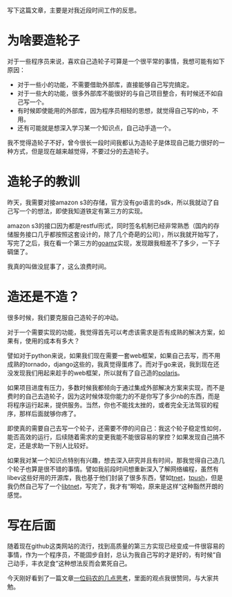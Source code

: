 写下这篇文章，主要是对我近段时间工作的反思。

# 为啥要造轮子

对于一些程序员来说，喜欢自己造轮子可算是一个很平常的事情，我想可能有如下原因：

+ 对于一些小的功能，不需要借助外部库，直接能够自己写完搞定。
+ 对于一些大的功能，很多外部库不能很好的与自己项目整合，有时候还不如自己写一个。
+ 有时候即使能用的外部库，因为程序员相轻的思想，就觉得自己写的nb，不用。
+ 还有可能就是想深入学习某一个知识点，自己动手造一个。

我不觉得造轮子不好，曾今很长一段时间我都认为造轮子是体现自己能力很好的一种方式，但是现在越来越觉得，不要过分的去造轮子。

# 造轮子的教训

昨天，我需要对接amazon s3的存储，官方没有go语言的sdk，所以我就动了自己写一个的想法，即使我知道铁定有第三方的实现。

amazon s3的接口因为都是restful形式，同时签名机制已经非常熟悉（国内的存储服务接口几乎都按照这套设计的，除了几个奇葩的公司），所以我就开始写了，写完了之后，我在看一个第三方的[goamz](https://launchpad.net/goamz)实现，发现跟我相差不了多少，一下子碉堡了。

我真的叫做没屁事了，这么浪费时间。

# 造还是不造？

很多时候，我们要克服自己造轮子的冲动。

对于一个需要实现的功能，我觉得首先可以考虑该需求是否有成熟的解决方案，如果有，使用的成本有多大？

譬如对于python来说，如果我们现在需要一套web框架，如果自己去写，而不用成熟的tornado，django这些的，我真觉得蛋疼了。而对于go来说，我到现在还没发现我们用起来趁手的web框架，所以就有了自己造的[polaris](https://github.com/siddontang/polaris)。
    
如果项目进度有压力，多数时候我都倾向于通过集成外部解决方案来实现，而不是费时的自己去造轮子，因为这时候体现你能力的不是你写了多少nb的东西，而是将程序运行起来，提供服务。当然，你也不能找太挫的，或者完全无法驾驭的程序，那样后面就够你疼了。

即使真的需要自己去写一个轮子，还需要不停的问自己：我这个轮子稳定性如何，能否高效的运行，后续随着需求的变更我能不能很容易的掌控？如果发现自己搞不定，还是求助一下别人比较好。

如果我对某一个知识点特别有兴趣，想去深入研究并且有时间，那我觉得自己造几个轮子也算是很不错的事情。譬如我前段时间想重新深入了解网络编程，虽然有libev这些好用的开源库，我也基于他们封装了很多东西，譬如[tnet](https://github.com/siddontang/tnet)，[tpush](https://github.com/siddontang/tpush)，但是我仍然自己写了一个[libtnet](https://github.com/siddontang/libtnet)，写完了，我才有“啊哈，原来是这样“这种豁然开朗的感觉。

# 写在后面

随着现在github这类网站的流行，找到高质量的第三方实现已经变成一件很容易的事情，作为一个程序员，不能固步自封，总认为我自己写的才是好的，有时候“自己动手，丰衣足食”这种想法反而会累死自己。

今天刚好看到了一篇文章[一位码农的几点思考](http://it.deepinmind.com/%E5%85%B6%E5%AE%83/2014/04/29/knowing-the-bits.html)，里面的观点我很赞同，与大家共勉。